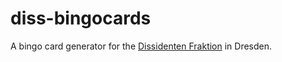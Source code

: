 # diss-bingocards

A bingo card generator for the [Dissidenten Fraktion](https://dissidenten-fraktion.de) 
in Dresden.
